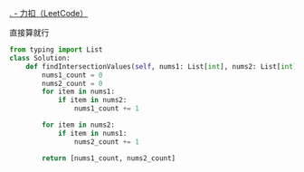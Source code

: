 [. - 力扣（LeetCode）](https://leetcode.cn/problems/find-common-elements-between-two-arrays/?envType=daily-question&envId=2024-07-16)

直接算就行
```python
from typing import List
class Solution:
	def findIntersectionValues(self, nums1: List[int], nums2: List[int]) -> List[int]:
		nums1_count = 0
		nums2_count = 0
		for item in nums1:
			if item in nums2:
				nums1_count += 1

		for item in nums2:
			if item in nums1:
				nums2_count += 1

		return [nums1_count, nums2_count]

```